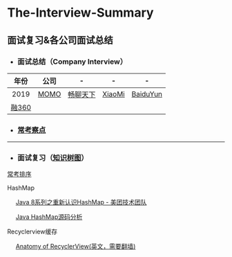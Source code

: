 # The-Interview-Summary
面试复习&amp;各公司面试总结
---
* ### 面试总结（Company Interview）

| 年份 | 公司 |-|-|-|
| :--:|:--:|:--:|:--:|:--:|
|2019| [MOMO](https://github.com/CristianoLi/The-Interview-Summary/blob/master/Company%20Interview/MOMO.md) |[畅聊天下](https://github.com/CristianoLi/The-Interview-Summary/blob/master/Company%20Interview/%E7%95%85%E8%81%8A%E5%A4%A9%E4%B8%8B.md) |[XiaoMi](https://github.com/CristianoLi/The-Interview-Summary/blob/master/Company%20Interview/XiaoMi.md)|[BaiduYun](https://github.com/CristianoLi/The-Interview-Summary/blob/master/Company%20Interview/BaiDuYun.md)
| [融360](https://github.com/CristianoLi/The-Interview-Summary/blob/master/Company%20Interview/%E8%9E%8D360.md) |

* ### [常考察点](https://github.com/CristianoLi/The-Interview-Summary/blob/master/Company%20Interview/%E5%B8%B8%E8%80%83%E7%82%B9.md)
---
* ### 面试复习（[知识树图](https://github.com/CristianoLi/The-Interview-Summary/blob/master/Prepare%20Interview/Summary.png)）
[常考排序](https://github.com/CristianoLi/The-Interview-Summary/blob/master/Prepare%20Interview/%E6%8E%92%E5%BA%8F/%E5%B8%B8%E8%80%83%E6%8E%92%E5%BA%8F.md)

  HashMap

 &nbsp;&nbsp;&nbsp;&nbsp;&nbsp;[Java 8系列之重新认识HashMap - 美团技术团队](https://tech.meituan.com/2016/06/24/java-hashmap.html)

 &nbsp;&nbsp;&nbsp;&nbsp;&nbsp;[Java HashMap源码分析](http://www.importnew.com/31096.html)

 Recyclerview缓存

 &nbsp;&nbsp;&nbsp;&nbsp;&nbsp;[Anatomy of RecyclerView(英文，需要翻墙)](https://android.jlelse.eu/anatomy-of-recyclerview-part-1-a-search-for-a-viewholder-404ba3453714)
